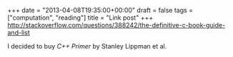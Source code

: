 +++
date = "2013-04-08T19:35:00+00:00"
draft = false
tags = ["computation", "reading"]
title = "Link post"
+++
http://stackoverflow.com/questions/388242/the-definitive-c-book-guide-and-list

I decided to buy *C++ Primer* by Stanley Lippman et al.
